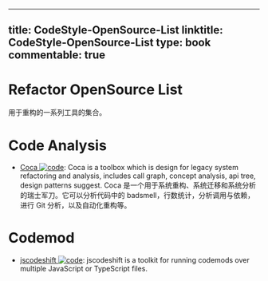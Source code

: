 
---
title: CodeStyle-OpenSource-List
linktitle: CodeStyle-OpenSource-List
type: book
commentable: true
---

# Refactor OpenSource List

用于重构的一系列工具的集合。

# Code Analysis

- [Coca ![code](https://ng-tech.icu/assets/code.svg)](https://github.com/phodal/coca): Coca is a toolbox which is design for legacy system refactoring and analysis, includes call graph, concept analysis, api tree, design patterns suggest. Coca 是一个用于系统重构、系统迁移和系统分析的瑞士军刀。它可以分析代码中的 badsmell，行数统计，分析调用与依赖，进行 Git 分析，以及自动化重构等。

# Codemod

- [jscodeshift ![code](https://ng-tech.icu/assets/code.svg)](https://github.com/facebook/jscodeshift): jscodeshift is a toolkit for running codemods over multiple JavaScript or TypeScript files.

    